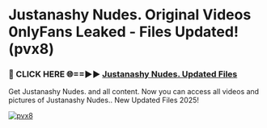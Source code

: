 # Justanashy Nudes. Original Videos 0nlyFans Leaked - Files Updated! (pvx8)

<h3>🔴 CLICK HERE 🌐==►► <a href="https://tinyurl.com/y5r63du9" rel="nofollow">Justanashy Nudes. Updated Files</a></h3>

Get Justanashy Nudes. and all content. Now you can access all videos and pictures of Justanashy Nudes.. New Updated Files 2025!

[![pvx8](https://i.imgur.com/UVo9nyh.gif)](https://tinyurl.com/y5r63du9)